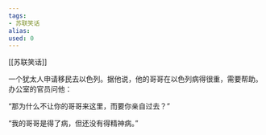 ```yaml
---
tags: 
- 苏联笑话 
alias:
used: 0
---
```

[[苏联笑话]]


一个犹太人申请移民去以色列。据他说，他的哥哥在以色列病得很重，需要帮助。办公室的官员问他： 

“那为什么不让你的哥哥来这里，而要你亲自过去？” 

“我的哥哥是得了病，但还没有得精神病。”  



